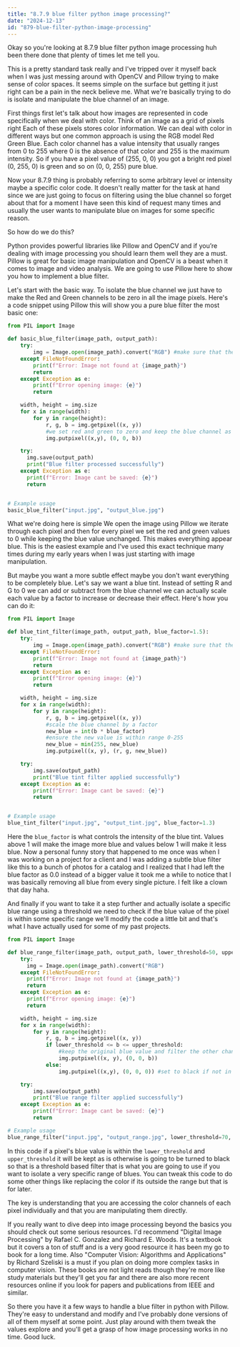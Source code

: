 ```yaml
---
title: "8.7.9 blue filter python image processing?"
date: "2024-12-13"
id: "879-blue-filter-python-image-processing"
---
```


Okay so you're looking at 8.7.9 blue filter python image processing huh been there done that plenty of times let me tell you.

This is a pretty standard task really and I've tripped over it myself back when I was just messing around with OpenCV and Pillow trying to make sense of color spaces. It seems simple on the surface but getting it just right can be a pain in the neck believe me. What we're basically trying to do is isolate and manipulate the blue channel of an image.

First things first let's talk about how images are represented in code specifically when we deal with color. Think of an image as a grid of pixels right Each of these pixels stores color information. We can deal with color in different ways but one common approach is using the RGB model Red Green Blue. Each color channel has a value intensity that usually ranges from 0 to 255 where 0 is the absence of that color and 255 is the maximum intensity. So if you have a pixel value of (255, 0, 0) you got a bright red pixel (0, 255, 0) is green and so on (0, 0, 255) pure blue.

Now your 8.7.9 thing is probably referring to some arbitrary level or intensity maybe a specific color code. It doesn't really matter for the task at hand since we are just going to focus on filtering using the blue channel so forget about that for a moment I have seen this kind of request many times and usually the user wants to manipulate blue on images for some specific reason.

So how do we do this?

Python provides powerful libraries like Pillow and OpenCV and if you’re dealing with image processing you should learn them well they are a must. Pillow is great for basic image manipulation and OpenCV is a beast when it comes to image and video analysis. We are going to use Pillow here to show you how to implement a blue filter.

Let's start with the basic way. To isolate the blue channel we just have to make the Red and Green channels to be zero in all the image pixels. Here's a code snippet using Pillow this will show you a pure blue filter the most basic one:

```python
from PIL import Image

def basic_blue_filter(image_path, output_path):
    try:
        img = Image.open(image_path).convert("RGB") #make sure that the image is RGB
    except FileNotFoundError:
        print(f"Error: Image not found at {image_path}")
        return
    except Exception as e:
        print(f"Error opening image: {e}")
        return

    width, height = img.size
    for x in range(width):
        for y in range(height):
            r, g, b = img.getpixel((x, y))
            #we set red and green to zero and keep the blue channel as is
            img.putpixel((x,y), (0, 0, b))

    try:
      img.save(output_path)
      print("Blue filter processed successfully")
    except Exception as e:
      print(f"Error: Image cant be saved: {e}")
      return


# Example usage
basic_blue_filter("input.jpg", "output_blue.jpg")
```

What we're doing here is simple We open the image using Pillow we iterate through each pixel and then for every pixel we set the red and green values to 0 while keeping the blue value unchanged. This makes everything appear blue. This is the easiest example and I've used this exact technique many times during my early years when I was just starting with image manipulation.

But maybe you want a more subtle effect maybe you don't want everything to be completely blue. Let's say we want a blue tint. Instead of setting R and G to 0 we can add or subtract from the blue channel we can actually scale each value by a factor to increase or decrease their effect. Here's how you can do it:

```python
from PIL import Image

def blue_tint_filter(image_path, output_path, blue_factor=1.5):
    try:
        img = Image.open(image_path).convert("RGB") #make sure that the image is RGB
    except FileNotFoundError:
        print(f"Error: Image not found at {image_path}")
        return
    except Exception as e:
        print(f"Error opening image: {e}")
        return

    width, height = img.size
    for x in range(width):
        for y in range(height):
            r, g, b = img.getpixel((x, y))
            #scale the blue channel by a factor
            new_blue = int(b * blue_factor)
            #ensure the new value is within range 0-255
            new_blue = min(255, new_blue)
            img.putpixel((x, y), (r, g, new_blue))

    try:
        img.save(output_path)
        print("Blue tint filter applied successfully")
    except Exception as e:
        print(f"Error: Image cant be saved: {e}")
        return


# Example usage
blue_tint_filter("input.jpg", "output_tint.jpg", blue_factor=1.3)
```

Here the `blue_factor` is what controls the intensity of the blue tint. Values above 1 will make the image more blue and values below 1 will make it less blue. Now a personal funny story that happened to me once was when I was working on a project for a client and I was adding a subtle blue filter like this to a bunch of photos for a catalog and I realized that I had left the blue factor as 0.0 instead of a bigger value it took me a while to notice that I was basically removing all blue from every single picture. I felt like a clown that day haha.

And finally if you want to take it a step further and actually isolate a specific blue range using a threshold we need to check if the blue value of the pixel is within some specific range we'll modify the code a little bit and that's what I have actually used for some of my past projects.

```python
from PIL import Image

def blue_range_filter(image_path, output_path, lower_threshold=50, upper_threshold=180):
    try:
      img = Image.open(image_path).convert("RGB")
    except FileNotFoundError:
      print(f"Error: Image not found at {image_path}")
      return
    except Exception as e:
      print(f"Error opening image: {e}")
      return

    width, height = img.size
    for x in range(width):
        for y in range(height):
            r, g, b = img.getpixel((x, y))
            if lower_threshold <= b <= upper_threshold:
                #keep the original blue value and filter the other channels.
                img.putpixel((x, y), (0, 0, b))
            else:
                img.putpixel((x,y), (0, 0, 0)) #set to black if not in range

    try:
        img.save(output_path)
        print("Blue range filter applied successfully")
    except Exception as e:
        print(f"Error: Image cant be saved: {e}")
        return

# Example usage
blue_range_filter("input.jpg", "output_range.jpg", lower_threshold=70, upper_threshold=150)
```

In this code if a pixel's blue value is within the `lower_threshold` and `upper_threshold` it will be kept as is otherwise is going to be turned to black so that is a threshold based filter that is what you are going to use if you want to isolate a very specific range of blues. You can tweak this code to do some other things like replacing the color if its outside the range but that is for later.

The key is understanding that you are accessing the color channels of each pixel individually and that you are manipulating them directly.

If you really want to dive deep into image processing beyond the basics you should check out some serious resources. I'd recommend "Digital Image Processing" by Rafael C. Gonzalez and Richard E. Woods. It's a textbook but it covers a ton of stuff and is a very good resource it has been my go to book for a long time. Also "Computer Vision: Algorithms and Applications" by Richard Szeliski is a must if you plan on doing more complex tasks in computer vision. These books are not light reads though they're more like study materials but they'll get you far and there are also more recent resources online if you look for papers and publications from IEEE and similar.

So there you have it a few ways to handle a blue filter in python with Pillow. They're easy to understand and modify and I've probably done versions of all of them myself at some point. Just play around with them tweak the values explore and you'll get a grasp of how image processing works in no time. Good luck.
